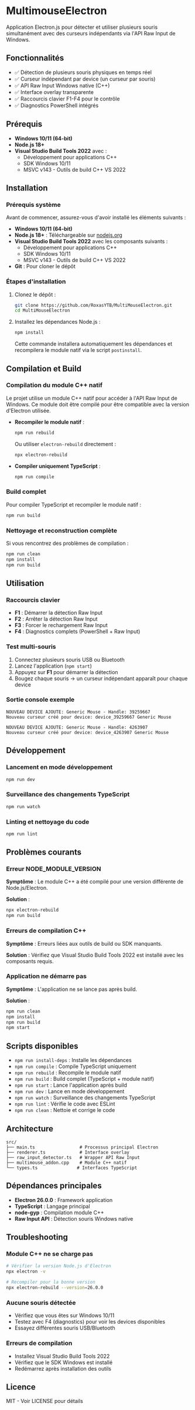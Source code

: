 # MultimouseElectron

Application Electron.js pour détecter et utiliser plusieurs souris simultanément avec des curseurs indépendants via l'API Raw Input de Windows.

## Fonctionnalités

- ✅ Détection de plusieurs souris physiques en temps réel
- ✅ Curseur indépendant par device (un curseur par souris)
- ✅ API Raw Input Windows native (C++)
- ✅ Interface overlay transparente
- ✅ Raccourcis clavier F1-F4 pour le contrôle
- ✅ Diagnostics PowerShell intégrés

## Prérequis

- **Windows 10/11 (64-bit)**
- **Node.js 18+**
- **Visual Studio Build Tools 2022** avec :
  - Développement pour applications C++
  - SDK Windows 10/11
  - MSVC v143 - Outils de build C++ VS 2022

## Installation

### Prérequis système

Avant de commencer, assurez-vous d'avoir installé les éléments suivants :

- **Windows 10/11 (64-bit)**
- **Node.js 18+** : Téléchargeable sur [nodejs.org](https://nodejs.org/)
- **Visual Studio Build Tools 2022** avec les composants suivants :
  - Développement pour applications C++
  - SDK Windows 10/11
  - MSVC v143 - Outils de build C++ VS 2022
- **Git** : Pour cloner le dépôt

### Étapes d'installation

1. Clonez le dépôt :

   ```bash
   git clone https://github.com/RoxasYTB/MultiMouseElectron.git
   cd MultiMouseElectron
   ```

2. Installez les dépendances Node.js :
   ```bash
   npm install
   ```
   Cette commande installera automatiquement les dépendances et recompilera le module natif via le script `postinstall`.

## Compilation et Build

### Compilation du module C++ natif

Le projet utilise un module C++ natif pour accéder à l'API Raw Input de Windows. Ce module doit être compilé pour être compatible avec la version d'Electron utilisée.

- **Recompiler le module natif** :

  ```bash
  npm run rebuild
  ```

  Ou utiliser `electron-rebuild` directement :

  ```bash
  npx electron-rebuild
  ```

- **Compiler uniquement TypeScript** :
  ```bash
  npm run compile
  ```

### Build complet

Pour compiler TypeScript et recompiler le module natif :

```bash
npm run build
```

### Nettoyage et reconstruction complète

Si vous rencontrez des problèmes de compilation :

```bash
npm run clean
npm install
npm run build
```

## Utilisation

### Raccourcis clavier

- **F1** : Démarrer la détection Raw Input
- **F2** : Arrêter la détection Raw Input
- **F3** : Forcer le rechargement Raw Input
- **F4** : Diagnostics complets (PowerShell + Raw Input)

### Test multi-souris

1. Connectez plusieurs souris USB ou Bluetooth
2. Lancez l'application (`npm start`)
3. Appuyez sur **F1** pour démarrer la détection
4. Bougez chaque souris → un curseur indépendant apparaît pour chaque device

### Sortie console exemple

```
NOUVEAU DEVICE AJOUTE: Generic Mouse - Handle: 39259667
Nouveau curseur créé pour device: device_39259667 Generic Mouse

NOUVEAU DEVICE AJOUTE: Generic Mouse - Handle: 4263907
Nouveau curseur créé pour device: device_4263907 Generic Mouse
```

## Développement

### Lancement en mode développement

```bash
npm run dev
```

### Surveillance des changements TypeScript

```bash
npm run watch
```

### Linting et nettoyage du code

```bash
npm run lint
```

## Problèmes courants

### Erreur NODE_MODULE_VERSION

**Symptôme** : Le module C++ a été compilé pour une version différente de Node.js/Electron.

**Solution** :

```bash
npx electron-rebuild
npm run build
```

### Erreurs de compilation C++

**Symptôme** : Erreurs liées aux outils de build ou SDK manquants.

**Solution** : Vérifiez que Visual Studio Build Tools 2022 est installé avec les composants requis.

### Application ne démarre pas

**Symptôme** : L'application ne se lance pas après build.

**Solution** :

```bash
npm run clean
npm install
npm run build
npm start
```

## Scripts disponibles

- `npm run install-deps` : Installe les dépendances
- `npm run compile` : Compile TypeScript uniquement
- `npm run rebuild` : Recompile le module natif
- `npm run build` : Build complet (TypeScript + module natif)
- `npm run start` : Lance l'application après build
- `npm run dev` : Lance en mode développement
- `npm run watch` : Surveillance des changements TypeScript
- `npm run lint` : Vérifie le code avec ESLint
- `npm run clean` : Nettoie et corrige le code

## Architecture

```
src/
├── main.ts                 # Processus principal Electron
├── renderer.ts             # Interface overlay
├── raw_input_detector.ts   # Wrapper API Raw Input
├── multimouse_addon.cpp    # Module C++ natif
└── types.ts               # Interfaces TypeScript
```

## Dépendances principales

- **Electron 26.0.0** : Framework application
- **TypeScript** : Langage principal
- **node-gyp** : Compilation module C++
- **Raw Input API** : Détection souris Windows native

## Troubleshooting

### Module C++ ne se charge pas

```bash
# Vérifier la version Node.js d'Electron
npx electron -v

# Recompiler pour la bonne version
npx electron-rebuild --version=26.0.0
```

### Aucune souris détectée

- Vérifiez que vous êtes sur Windows 10/11
- Testez avec F4 (diagnostics) pour voir les devices disponibles
- Essayez différentes souris USB/Bluetooth

### Erreurs de compilation

- Installez Visual Studio Build Tools 2022
- Vérifiez que le SDK Windows est installé
- Redémarrez après installation des outils

## Licence

MIT - Voir LICENSE pour détails
